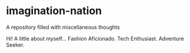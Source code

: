 # imagination-nation
A repository filled with miscellaneous thoughts

Hi! 
A little about myself...
      Fashion Aficionado. Tech Enthusiast. Adventure Seeker.

